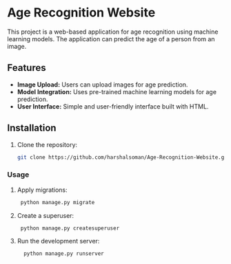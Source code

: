 # Age Recognition Website

This project is a web-based application for age recognition using machine learning models. The application can predict the age of a person from an image.

## Features

- **Image Upload:** Users can upload images for age prediction.
- **Model Integration:** Uses pre-trained machine learning models for age prediction.
- **User Interface:** Simple and user-friendly interface built with HTML.

## Installation

1. Clone the repository:
   ```sh
   git clone https://github.com/harshalsoman/Age-Recognition-Website.git

### Usage
1. Apply migrations:
   ```sh
    python manage.py migrate
2. Create a superuser:
   ```sh
    python manage.py createsuperuser
3. Run the development server:
   ```sh
     python manage.py runserver
